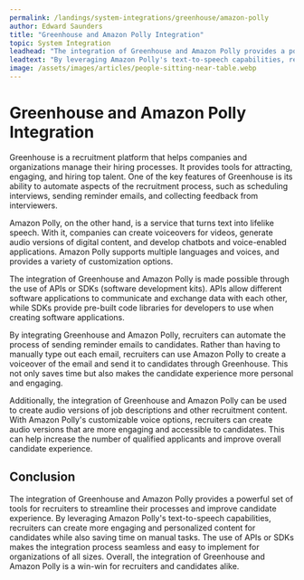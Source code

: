 ```yaml
---
permalink: /landings/system-integrations/greenhouse/amazon-polly
author: Edward Saunders
title: "Greenhouse and Amazon Polly Integration"
topic: System Integration
leadhead: "The integration of Greenhouse and Amazon Polly provides a powerful set of tools for recruiters to streamline their processes and improve candidate experience"
leadtext: "By leveraging Amazon Polly's text-to-speech capabilities, recruiters can create more engaging and personalized content for candidates while also saving time on manual tasks. The use of APIs or SDKs makes the integration process seamless and easy to implement for organizations of all sizes. Overall, the integration of Greenhouse and Amazon Polly is a win-win for recruiters and candidates alike."
image: /assets/images/articles/people-sitting-near-table.webp
---
```

<div class="arttext">    <h1>Greenhouse and Amazon Polly Integration</h1>
    <p>
      Greenhouse is a recruitment platform that helps companies and organizations manage their hiring processes. It provides tools for attracting, engaging, and hiring top talent. One of the key features of Greenhouse is its ability to automate aspects of the recruitment process, such as scheduling interviews, sending reminder emails, and collecting feedback from interviewers.
    </p>
    <p>
      Amazon Polly, on the other hand, is a service that turns text into lifelike speech. With it, companies can create voiceovers for videos, generate audio versions of digital content, and develop chatbots and voice-enabled applications. Amazon Polly supports multiple languages and voices, and provides a variety of customization options.
    </p>
    <p>
      The integration of Greenhouse and Amazon Polly is made possible through the use of APIs or SDKs (software development kits). APIs allow different software applications to communicate and exchange data with each other, while SDKs provide pre-built code libraries for developers to use when creating software applications.
    </p>
    <p>
      By integrating Greenhouse and Amazon Polly, recruiters can automate the process of sending reminder emails to candidates. Rather than having to manually type out each email, recruiters can use Amazon Polly to create a voiceover of the email and send it to candidates through Greenhouse. This not only saves time but also makes the candidate experience more personal and engaging.
    </p>
    <p>
      Additionally, the integration of Greenhouse and Amazon Polly can be used to create audio versions of job descriptions and other recruitment content. With Amazon Polly's customizable voice options, recruiters can create audio versions that are more engaging and accessible to candidates. This can help increase the number of qualified applicants and improve overall candidate experience.
    </p>
    <h2>Conclusion</h2>
    <p>
      The integration of Greenhouse and Amazon Polly provides a powerful set of tools for recruiters to streamline their processes and improve candidate experience. By leveraging Amazon Polly's text-to-speech capabilities, recruiters can create more engaging and personalized content for candidates while also saving time on manual tasks. The use of APIs or SDKs makes the integration process seamless and easy to implement for organizations of all sizes. Overall, the integration of Greenhouse and Amazon Polly is a win-win for recruiters and candidates alike. 
    </p>
</div>